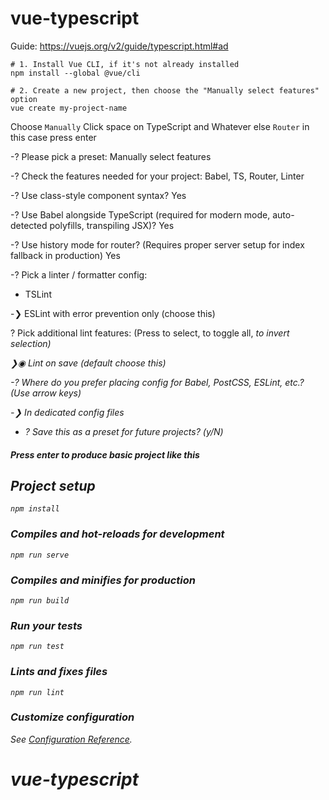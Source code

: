 # vue-typescript

Guide: https://vuejs.org/v2/guide/typescript.html#ad

```
# 1. Install Vue CLI, if it's not already installed
npm install --global @vue/cli

# 2. Create a new project, then choose the "Manually select features" option
vue create my-project-name
```

Choose `Manually`  Click space on TypeScript and Whatever else `Router` in this case press enter

-? Please pick a preset: Manually select features

-? Check the features needed for your project: Babel, TS, Router, Linter

-? Use class-style component syntax? Yes

-? Use Babel alongside TypeScript (required for modern mode, auto-detected polyfills, transpiling JSX)? Yes

-? Use history mode for router? (Requires proper server setup for index fallback in production) Yes

-? Pick a linter / formatter config: 

-  TSLint 

-❯ ESLint with error prevention only  (choose this)

? Pick additional lint features: (Press <space> to select, <a> to toggle all, <i> to invert selection)

❯◉ Lint on save (default choose this)

-? Where do you prefer placing config for Babel, PostCSS, ESLint, etc.? (Use arrow keys)

-❯ In dedicated config files 

- ? Save this as a preset for future projects? (y/N) 

##### Press enter to produce basic project like this


## Project setup
```
npm install
```

### Compiles and hot-reloads for development
```
npm run serve
```

### Compiles and minifies for production
```
npm run build
```

### Run your tests
```
npm run test
```

### Lints and fixes files
```
npm run lint
```

### Customize configuration
See [Configuration Reference](https://cli.vuejs.org/config/).
# vue-typescript
